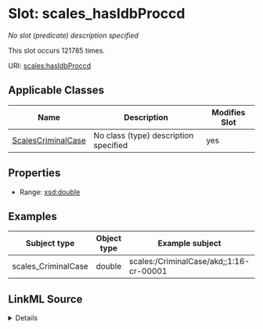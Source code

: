 

# Slot: scales_hasIdbProccd


_No slot (predicate) description specified_






This slot occurs 121785 times.


URI: [scales:hasIdbProccd](http://schemas.scales-okn.org/rdf/scales#hasIdbProccd)



<!-- no inheritance hierarchy -->





## Applicable Classes

| Name | Description | Modifies Slot |
| --- | --- | --- |
| [ScalesCriminalCase](../classes/ScalesCriminalCase.md) | No class (type) description specified |  yes  |







## Properties

* Range: [xsd:double](http://www.w3.org/2001/XMLSchema#double)






## Examples

| Subject type | Object type | Example subject | Example object | Occurrences |
| --- | --- | --- | --- | --- |
| scales_CriminalCase | double | scales:/CriminalCase/akd;;1:16-cr-00001 | 2.0 | 121785 |




## LinkML Source

<details>

```yaml
name: scales_hasIdbProccd
annotations:
  count:
    tag: count
    value: 121785
description: No slot (predicate) description specified
examples:
- object:
    example_object: '2.0'
    example_object_type: double
    example_predicate: scales:hasIdbProccd
    example_subject: scales:/CriminalCase/akd;;1:16-cr-00001
    example_subject_type: scales_CriminalCase
from_schema: scales-kg
rank: 1000
slot_uri: scales:hasIdbProccd
alias: scales_hasIdbProccd
domain_of:
- scales_CriminalCase
range: double

```
</details>